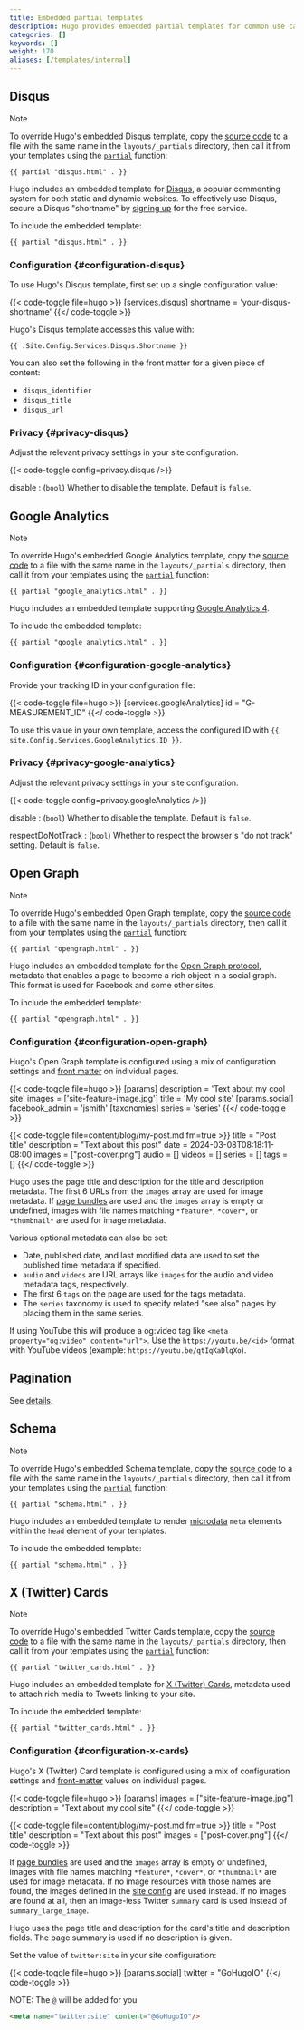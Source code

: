 ```yaml
---
title: Embedded partial templates
description: Hugo provides embedded partial templates for common use cases.
categories: []
keywords: []
weight: 170
aliases: [/templates/internal]
---
```


## Disqus

> [!note]
> To override Hugo's embedded Disqus template, copy the [source code](<{{% eturl disqus %}}>) to a file with the same name in the `layouts/_partials` directory, then call it from your templates using the [`partial`] function:
>
> `{{ partial "disqus.html" . }}`

Hugo includes an embedded template for [Disqus], a popular commenting system for both static and dynamic websites. To effectively use Disqus, secure a Disqus "shortname" by [signing up] for the free service.

To include the embedded template:

```go-html-template
{{ partial "disqus.html" . }}
```

### Configuration {#configuration-disqus}

To use Hugo's Disqus template, first set up a single configuration value:

{{< code-toggle file=hugo >}}
[services.disqus]
shortname = 'your-disqus-shortname'
{{</ code-toggle >}}

Hugo's Disqus template accesses this value with:

```go-html-template
{{ .Site.Config.Services.Disqus.Shortname }}
```

You can also set the following in the front matter for a given piece of content:

- `disqus_identifier`
- `disqus_title`
- `disqus_url`

### Privacy {#privacy-disqus}

Adjust the relevant privacy settings in your site configuration.

{{< code-toggle config=privacy.disqus />}}

disable
: (`bool`) Whether to disable the template. Default is `false`.

## Google Analytics

> [!note]
> To override Hugo's embedded Google Analytics template, copy the [source code](<{{% eturl google_analytics %}}>) to a file with the same name in the `layouts/_partials` directory, then call it from your templates using the [`partial`] function:
>
> `{{ partial "google_analytics.html" . }}`

Hugo includes an embedded template supporting [Google Analytics 4].

To include the embedded template:

```go-html-template
{{ partial "google_analytics.html" . }}
```

### Configuration {#configuration-google-analytics}

Provide your tracking ID in your configuration file:

{{< code-toggle file=hugo >}}
[services.googleAnalytics]
id = "G-MEASUREMENT_ID"
{{</ code-toggle >}}

To use this value in your own template, access the configured ID with `{{ site.Config.Services.GoogleAnalytics.ID }}`.

### Privacy {#privacy-google-analytics}

Adjust the relevant privacy settings in your site configuration.

{{< code-toggle config=privacy.googleAnalytics />}}

disable
: (`bool`) Whether to disable the template. Default is `false`.

respectDoNotTrack
: (`bool`) Whether to respect the browser's "do not track" setting. Default is `false`.

## Open Graph

> [!note]
> To override Hugo's embedded Open Graph template, copy the [source code](<{{% eturl opengraph %}}>) to a file with the same name in the `layouts/_partials` directory, then call it from your templates using the [`partial`] function:
>
> `{{ partial "opengraph.html" . }}`

Hugo includes an embedded template for the [Open Graph protocol](https://ogp.me/), metadata that enables a page to become a rich object in a social graph.
This format is used for Facebook and some other sites.

To include the embedded template:

```go-html-template
{{ partial "opengraph.html" . }}
```

### Configuration {#configuration-open-graph}

Hugo's Open Graph template is configured using a mix of configuration settings and [front matter](/content-management/front-matter/) on individual pages.

{{< code-toggle file=hugo >}}
[params]
  description = 'Text about my cool site'
  images = ['site-feature-image.jpg']
  title = 'My cool site'
  [params.social]
  facebook_admin = 'jsmith'
[taxonomies]
  series = 'series'
{{</ code-toggle >}}

{{< code-toggle file=content/blog/my-post.md fm=true >}}
title = "Post title"
description = "Text about this post"
date = 2024-03-08T08:18:11-08:00
images = ["post-cover.png"]
audio = []
videos = []
series = []
tags = []
{{</ code-toggle >}}

Hugo uses the page title and description for the title and description metadata.
The first 6 URLs from the `images` array are used for image metadata.
If [page bundles](/content-management/page-bundles/) are used and the `images` array is empty or undefined, images with file names matching `*feature*`, `*cover*`, or `*thumbnail*` are used for image metadata.

Various optional metadata can also be set:

- Date, published date, and last modified data are used to set the published time metadata if specified.
- `audio` and `videos` are URL arrays like `images` for the audio and video metadata tags, respectively.
- The first 6 `tags` on the page are used for the tags metadata.
- The `series` taxonomy is used to specify related "see also" pages by placing them in the same series.

If using YouTube this will produce a og:video tag like `<meta property="og:video" content="url">`. Use the `https://youtu.be/<id>` format with YouTube videos (example: `https://youtu.be/qtIqKaDlqXo`).

## Pagination

See&nbsp;[details](/templates/pagination/).

## Schema

> [!note]
> To override Hugo's embedded Schema template, copy the [source code](<{{% eturl schema %}}>) to a file with the same name in the `layouts/_partials` directory, then call it from your templates using the [`partial`] function:
>
> `{{ partial "schema.html" . }}`

Hugo includes an embedded template to render [microdata] `meta` elements within the `head` element of your templates.

To include the embedded template:

```go-html-template
{{ partial "schema.html" . }}
```

## X (Twitter) Cards

> [!note]
> To override Hugo's embedded Twitter Cards template, copy the [source code](<{{% eturl twitter_cards %}}>) to a file with the same name in the `layouts/_partials` directory, then call it from your templates using the [`partial`] function:
>
> `{{ partial "twitter_cards.html" . }}`

Hugo includes an embedded template for [X (Twitter) Cards](https://developer.x.com/en/docs/twitter-for-websites/cards/overview/abouts-cards),
metadata used to attach rich media to Tweets linking to your site.

To include the embedded template:

```go-html-template
{{ partial "twitter_cards.html" . }}
```

### Configuration {#configuration-x-cards}

Hugo's X (Twitter) Card template is configured using a mix of configuration settings and [front-matter](/content-management/front-matter/) values on individual pages.

{{< code-toggle file=hugo >}}
[params]
  images = ["site-feature-image.jpg"]
  description = "Text about my cool site"
{{</ code-toggle >}}

{{< code-toggle file=content/blog/my-post.md fm=true >}}
title = "Post title"
description = "Text about this post"
images = ["post-cover.png"]
{{</ code-toggle >}}

If [page bundles](/content-management/page-bundles/) are used and the `images` array is empty or undefined, images with file names matching `*feature*`, `*cover*`, or `*thumbnail*` are used for image metadata.
If no image resources with those names are found, the images defined in the [site config](/configuration/) are used instead.
If no images are found at all, then an image-less Twitter `summary` card is used instead of `summary_large_image`.

Hugo uses the page title and description for the card's title and description fields. The page summary is used if no description is given.

Set the value of `twitter:site` in your site configuration:

{{< code-toggle file=hugo >}}
[params.social]
twitter = "GoHugoIO"
{{</ code-toggle >}}

NOTE: The `@` will be added for you

```html
<meta name="twitter:site" content="@GoHugoIO"/>
```

[`partial`]: /functions/partials/include/
[Disqus]: https://disqus.com
[Google Analytics 4]: https://support.google.com/analytics/answer/10089681
[microdata]: https://html.spec.whatwg.org/multipage/microdata.html#microdata
[signing up]: https://disqus.com/profile/signup/
